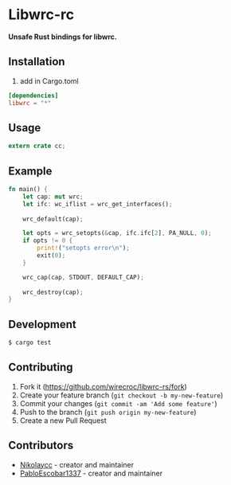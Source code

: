 # Libwrc-rc
**Unsafe Rust bindings for libwrc.**

## Installation

1. add in Cargo.toml 
```toml
[dependencies]
libwrc = "*"
```

## Usage

```rs
extern crate cc;
```

## Example

```rs
fn main() {
    let cap: mut wrc;
    let ifc: wc_iflist = wrc_get_interfaces();
    
    wrc_default(cap);

    let opts = wrc_setopts(&cap, ifc.ifc[2], PA_NULL, 0);
    if opts != 0 {
        print!("setopts error\n");
        exit(0);
    }

    wrc_cap(cap, STDOUT, DEFAULT_CAP);
    
    wrc_destroy(cap);
}
```

## Development

```bash
$ cargo test
```

## Contributing

1. Fork it (<https://github.com/wirecroc/libwrc-rs/fork>)
2. Create your feature branch (`git checkout -b my-new-feature`)
3. Commit your changes (`git commit -am 'Add some feature'`)
4. Push to the branch (`git push origin my-new-feature`)
5. Create a new Pull Request

## Contributors

- [Nikolaycc](https://github.com/nikolaycc) - creator and maintainer
- [PabloEscobar1337](https://github.com/PabloEscobar1337) - creator and maintainer
